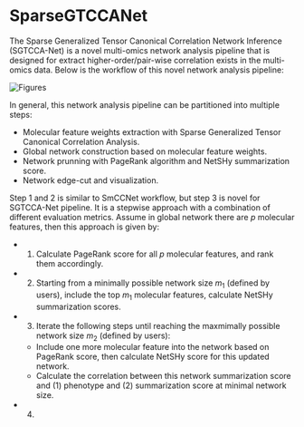 # SparseGTCCANet

The Sparse Generalized Tensor Canonical Correlation Network Inference (SGTCCA-Net) is a novel multi-omics network analysis pipeline that is designed for extract higher-order/pair-wise correlation exists in the multi-omics data. Below is the workflow of this novel network analysis pipeline:


![Figures](https://user-images.githubusercontent.com/36642788/221464373-dcc8d03d-b410-484c-9d0f-1d3c89028d20.png)

In general, this network analysis pipeline can be partitioned into multiple steps:

- Molecular feature weights extraction with Sparse Generalized Tensor Canonical Correlation Analysis.
- Global network construction based on molecular feature weights.
- Network prunning with PageRank algorithm and NetSHy summarization score.
- Network edge-cut and visualization.

Step 1 and 2 is similar to SmCCNet workflow, but step 3 is novel for SGTCCA-Net pipeline. It is a stepwise approach with a combination of different evaluation metrics. Assume in global network there are $p$ molecular features, then this approach is given by:

- 1. Calculate PageRank score for all $p$ molecular features, and rank them accordingly.
- 2. Starting from a minimally possible network size $m_1$ (defined by users), include the top $m_1$ molecular features, calculate NetSHy summarization scores.
- 3. Iterate the following steps until reaching the maxmimally possible network size $m_2$ (defined by users):
  - Include one more molecular feature into the network based on PageRank score, then calculate NetSHy score for this updated network.
  - Calculate the correlation between this network summarization score and (1) phenotype and (2) summarization score at minimal network size.
- 4. 
  
